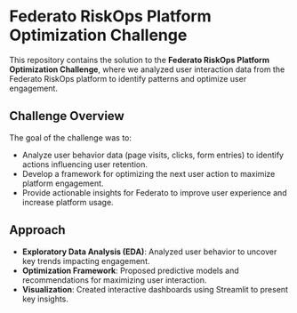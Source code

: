 # Federato RiskOps Platform Optimization Challenge

This repository contains the solution to the **Federato RiskOps Platform Optimization Challenge**, where we analyzed user interaction data from the Federato RiskOps platform to identify patterns and optimize user engagement.

## Challenge Overview

The goal of the challenge was to:

- Analyze user behavior data (page visits, clicks, form entries) to identify actions influencing user retention.
- Develop a framework for optimizing the next user action to maximize platform engagement.
- Provide actionable insights for Federato to improve user experience and increase platform usage.

## Approach

- **Exploratory Data Analysis (EDA)**: Analyzed user behavior to uncover key trends impacting engagement.
- **Optimization Framework**: Proposed predictive models and recommendations for maximizing user interaction.
- **Visualization**: Created interactive dashboards using Streamlit to present key insights.
